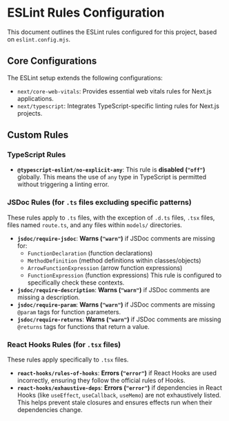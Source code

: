 # ESLint Rules Configuration

This document outlines the ESLint rules configured for this project, based on `eslint.config.mjs`.

## Core Configurations

The ESLint setup extends the following configurations:
- `next/core-web-vitals`: Provides essential web vitals rules for Next.js applications.
- `next/typescript`: Integrates TypeScript-specific linting rules for Next.js projects.

## Custom Rules

### TypeScript Rules

-   **`@typescript-eslint/no-explicit-any`**: This rule is **disabled (`"off"`)** globally. This means the use of `any` type in TypeScript is permitted without triggering a linting error.

### JSDoc Rules (for `.ts` files excluding specific patterns)

These rules apply to `.ts` files, with the exception of `.d.ts` files, `.tsx` files, files named `route.ts`, and any files within `models/` directories.

-   **`jsdoc/require-jsdoc`**: **Warns (`"warn"`)** if JSDoc comments are missing for:
    -   `FunctionDeclaration` (function declarations)
    -   `MethodDefinition` (method definitions within classes/objects)
    -   `ArrowFunctionExpression` (arrow function expressions)
    -   `FunctionExpression` (function expressions)
    This rule is configured to specifically check these contexts.
-   **`jsdoc/require-description`**: **Warns (`"warn"`)** if JSDoc comments are missing a description.
-   **`jsdoc/require-param`**: **Warns (`"warn"`)** if JSDoc comments are missing `@param` tags for function parameters.
-   **`jsdoc/require-returns`**: **Warns (`"warn"`)** if JSDoc comments are missing `@returns` tags for functions that return a value.

### React Hooks Rules (for `.tsx` files)

These rules apply specifically to `.tsx` files.

-   **`react-hooks/rules-of-hooks`**: **Errors (`"error"`)** if React Hooks are used incorrectly, ensuring they follow the official rules of Hooks.
-   **`react-hooks/exhaustive-deps`**: **Errors (`"error"`)** if dependencies in React Hooks (like `useEffect`, `useCallback`, `useMemo`) are not exhaustively listed. This helps prevent stale closures and ensures effects run when their dependencies change.
